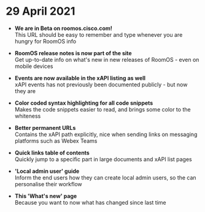 # 29 April 2021

* **We are in Beta on roomos.cisco.com!**  
This URL should be easy to remember and type whenever you are hungry for RoomOS info

* **RoomOS release notes is now part of the site**  
Get up-to-date info on what's new in new releases of RoomOS - even on mobile devices

* **Events are now available in the xAPI listing as well**  
xAPI events has not previously been documented publicly - but now they are

* **Color coded syntax highlighting for all code snippets**  
Makes the code snippets easier to read, and brings some color to the whiteness

* **Better permanent URLs**  
Contains the xAPI path explicitly, nice when sending links on messaging platforms such as Webex Teams

* **Quick links table of contents**  
Quickly jump to a specific part in large documents and xAPI list pages

* **'Local admin user' guide**  
Inform the end users how they can create local admin users, so the can personalise their workflow

* **This 'What's new' page**  
Because you want to now what has changed since last time
